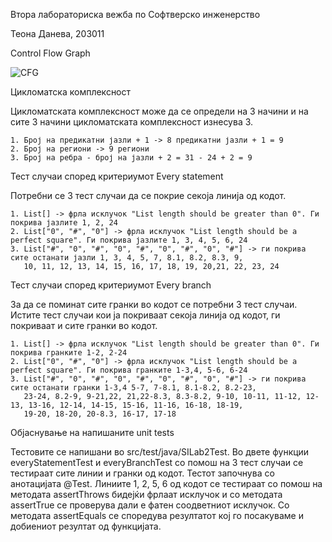 Втора лабораториска вежба по Софтверско инженерство

Теона Данева, 203011

Control Flow Graph


![CFG](https://user-images.githubusercontent.com/52212878/170599991-1537b68f-7a0c-4127-a500-8cb3b56e82a9.png)

Цикломатска комплексност


Цикломатската комплексност може да се определи на 3 начини и на сите 3 начини цикломатската комплексност изнесува 3.

	1. Број на предикатни јазли + 1 -> 8 предикатни јазли + 1 = 9
	2. Број на региони -> 9 региони
	3. Број на ребра - број на јазли + 2 = 31 - 24 + 2 = 9 
  
  Тест случаи според критериумот Every statement
  
  
  Потребни се 3 тест случаи да се покрие секоја линија од кодот.

	1. List[] -> фрла исклучок "List length should be greater than 0". Ги покрива јазлите 1, 2, 24
	2. List["0", "#", "0"] -> фрла исклучок "List length should be a perfect square". Ги покрива јазлите 1, 3, 4, 5, 6, 24
	3. List["#", "0", "#", "0", "#", "0", "#", "0", "#"] -> ги покрива сите останати јазли 1, 3, 4, 5, 7, 8.1, 8.2, 8.3, 9, 
	   10, 11, 12, 13, 14, 15, 16, 17, 18, 19, 20,21, 22, 23, 24
	
	
  Тест случаи според критериумот Every branch
	
	
  За да се поминат сите гранки во кодот се потребни 3 тест случаи. Истите тест случаи кои ја покриваат секоја линија од кодот, 
  ги покриваат и сите гранки во кодот.
	
	1. List[] -> фрла исклучок "List length should be greater than 0". Ги покрива гранките 1-2, 2-24
	2. List["0", "#", "0"] -> фрла исклучок "List length should be a perfect square". Ги покрива гранките 1-3,4, 5-6, 6-24
	3. List["#", "0", "#", "0", "#", "0", "#", "0", "#"] -> ги покрива сите останати гранки 1-3,4 5-7, 7-8.1, 8.1-8.2, 8.2-23, 
	   23-24, 8.2-9, 9-21,22, 21,22-8.3, 8.3-8.2, 9-10, 10-11, 11-12, 12-13, 13-16, 12-14, 14-15, 15-16, 11-16, 16-18, 18-19, 
	   19-20, 18-20, 20-8.3, 16-17, 17-18 


   Објаснување на напишаните unit tests

   Тестовите се напишани во src/test/java/SILab2Test. Во двете функции everyStatementTest и everyBranchTest со помош на 3 тест случаи се тестираат сите линии и        гранки од кодот.
   Тестот започнува со анотацијата @Test. Линиите 1, 2, 5, 6 од кодот се тестираат со помош на методата assertThrows бидејќи фрлаат исклучок и со методата
   assertTrue се проверува дали е фатен соодветниот исклучок. Со методата assertEquals се споредува резултатот кој го посакуваме и добиениот резултат 
   од функцијата.
